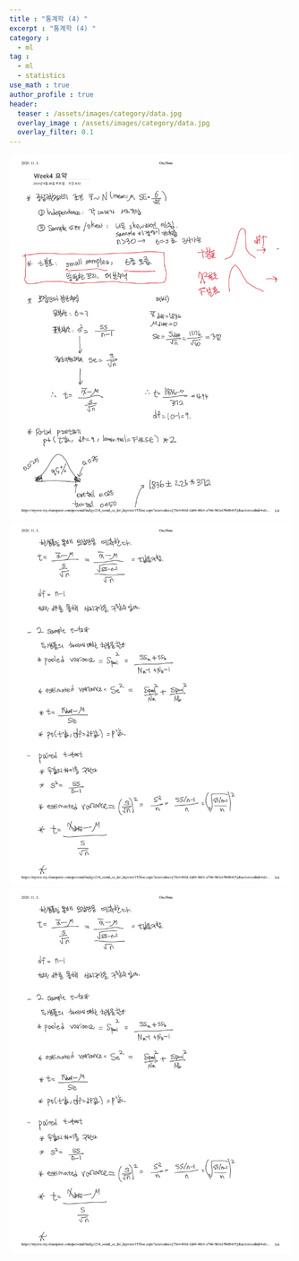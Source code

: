 ```yaml
---
title : "통계학 (4) "
excerpt : "통계학 (4) "
category :
  - ml
tag :
  - ml
  - statistics 
use_math : true
author_profile : true
header:
  teaser : /assets/images/category/data.jpg
  overlay_image : /assets/images/category/data.jpg
  overlay_filter: 0.1
---
```


<img src="../assets/img/ml/week4-이미지/0001.jpg">
<img src="../assets/img/ml/week4-이미지/0003.jpg">
<img src="../assets/img/ml/week4-이미지/0003.jpg">